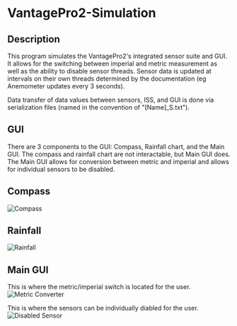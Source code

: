 # VantagePro2-Simulation

## Description

This program simulates the VantagePro2's integrated sensor suite and GUI. It allows for the switching between imperial and metric
measurement as well as the ability to disable sensor threads. Sensor data is updated at intervals on their own threads determined by the documentation
(eg Anemometer updates every 3 seconds).

Data transfer of data values between sensors, ISS, and GUI is done via serialization files (named in the convention of "[Name]_S.txt").

## GUI

There are 3 components to the GUI: Compass, Rainfall chart, and the Main GUI. The compass and rainfall chart are not interactable, 
but Main GUI does. The Main GUI allows for conversion between metric and imperial and allows for individual sensors to be disabled. 

## Compass
![Compass](https://user-images.githubusercontent.com/46460325/104662978-d1c3ba00-5680-11eb-88c6-23a886eade84.PNG)

## Rainfall
![Rainfall](https://user-images.githubusercontent.com/46460325/104663082-194a4600-5681-11eb-95cf-049dcfc2cd43.PNG)

## Main GUI
This is where the metric/imperial switch is located for the user. 
![Metric Converter](https://user-images.githubusercontent.com/46460325/104663137-2f580680-5681-11eb-9a1d-939d67bf02a8.PNG)

This is where the sensors can be individually diabled for the user. 
![Disabled Sensor](https://user-images.githubusercontent.com/46460325/104663139-2ff09d00-5681-11eb-91ce-832c690c443a.PNG)

